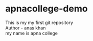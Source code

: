 # apnacollege-demo
This is my my first git repository
<br>
Author - anas khan 
<br>
my name is apna college
